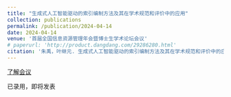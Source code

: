 ```yaml
---
title: "生成式人工智能驱动的索引编制方法及其在学术规范和评价中的应用"
collection: publications
permalink: /publication/2024-04-14
date: 2024-04-14
venue: '首届全国信息资源管理年会暨博士生学术论坛会议'
# paperurl: 'http://product.dangdang.com/29286280.html'
citation: '朱禹，叶继元. 生成式人工智能驱动的索引编制方法及其在学术规范和评价中的应用 [J]. 图书馆杂志，2024.'
---
```


[了解会议](https://mp.weixin.qq.com/s/R9FXO8p12GiWQ7Y_SOQ32g)

已录用，即将发表